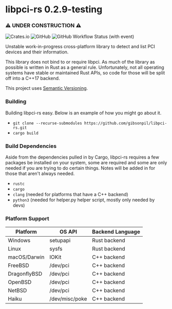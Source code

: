 # libpci-rs 0.2.9-testing
### ⚠ UNDER CONSTRUCTION ⚠

![Crates.io](https://img.shields.io/crates/v/libpci-rs)
![GitHub](https://img.shields.io/github/license/gibsonpil/libpci-rs)
![GitHub Workflow Status (with event)](https://img.shields.io/github/actions/workflow/status/gibsonpil/libpci-rs/tests.yml)

Unstable work-in-progress cross-platform library to detect and list PCI devices and their information. 

This library does not bind to or require libpci. As much of the library as possible is written in Rust as a general rule.
Unfortunately, not all operating systems have stable or maintained Rust APIs, so code for those will be split off into a
C++17 backend.

This project uses [Semantic Versioning](https://semver.org/).

### Building
Building libpci-rs easy. Below is an example of how you might go about it.
- `git clone --recurse-submodules https://github.com/gibsonpil/libpci-rs.git`
- `cargo build`

### Build Dependencies
Aside from the dependencies pulled in by Cargo, libpci-rs requires a few packages be installed on your system,
some are required and some are only needed if you are trying to do certain things. Notes will be added in for those that aren't always needed.
- `rustc`
- `cargo`
- `clang` (needed for platforms that have a C++ backend)
- `python3` (needed for helper.py helper script, mostly only needed by devs)

### Platform Support
| Platform     | OS API         | Backend Language |
|--------------|----------------|------------------|
| Windows      | setupapi       | Rust backend     |
| Linux        | sysfs          | Rust backend     |
| macOS/Darwin | IOKit          | C++ backend      |
| FreeBSD      | /dev/pci       | C++ backend      |
| DragonflyBSD | /dev/pci       | C++ backend      |
| OpenBSD      | /dev/pci       | C++ backend      |
| NetBSD       | /dev/pci       | C++ backend      |
| Haiku        | /dev/misc/poke | C++ backend      |
